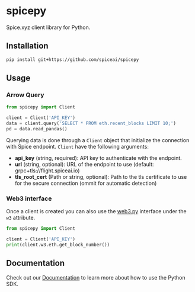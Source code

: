 # spicepy

Spice.xyz client library for Python.

## Installation

```bash
pip install git+https://github.com/spiceai/spicepy
```

## Usage

### Arrow Query

```python
from spicepy import Client

client = Client('API_KEY')
data = client.query('SELECT * FROM eth.recent_blocks LIMIT 10;')
pd = data.read_pandas()
```

Querying data is done through a `Client` object that initialize the connection with Spice endpoint. `Client` have the following arguments:

- **api_key** (string, required): API key to authenticate with the endpoint.
- **url** (string, optional): URL of the endpoint to use (default: grpc+tls://flight.spiceai.io)
- **tls_root_cert** (Path or string, optional): Path to the tls certificate to use for the secure connection (ommit for automatic detection)

### Web3 interface

Once a client is created you can also use the [web3.py](https://web3py.readthedocs.io) interface under the `w3` attribute.

```python
from spicepy import Client

client = Client('API_KEY')
print(client.w3.eth.get_block_number())
```

## Documentation

Check out our [Documentation](https://docs.spice.xyz/sdks/python-sdk) to learn more about how to use the Python SDK.
